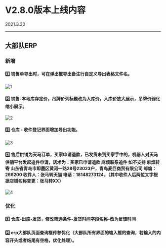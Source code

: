 # V2.8.0版本上线内容

2021.3.30

------

## 大部队ERP

### 新增

#### 1️⃣  销售单导出时，可在弹出框导出备注行自定义导出表格文件名。
![1](https://luim-public.oss-cn-zhangjiakou.aliyuncs.com/release_docs/v2.8.0/1.png)



#### 2️⃣  销售-本地库存定价，吊牌价列标题改为入库价，入库价放大展示，吊牌价弱化缩小展示。
![2](https://luim-public.oss-cn-zhangjiakou.aliyuncs.com/release_docs/v2.8.0/2.png)



#### 3️⃣  仓库 - 收件登记界面增加导出功能。
![3](https://luim-public.oss-cn-zhangjiakou.aliyuncs.com/release_docs/v2.8.0/3.png)



#### 4️⃣  售后供销为天马订单，买家申请退款，已发货未到买家手中的，机器人对天马供销平台发起追件申请，话术为：买家已申请退款  麻烦联系追件  如不支持  麻烦转寄  山东省青岛市即墨区黄河一路28号23023户，青岛麦巨商贸有限公司  邮编：266200  收件人：张马转天猫  电话：18148273124。（其中收件人后两位文字根据店铺名称变更：张马转XX）
![4](https://luim-public.oss-cn-zhangjiakou.aliyuncs.com/release_docs/v2.8.0/4.png)









### 优化

#### 1️⃣  仓库-出库-发货，修改筛选条件-发货时间字段名称-改为反馈时间


#### 2️⃣  erp大部队页面查询框传参优化（大部队所有界面的输入框的查询，若输入的内容开头或者结尾有空格，优化处理）。